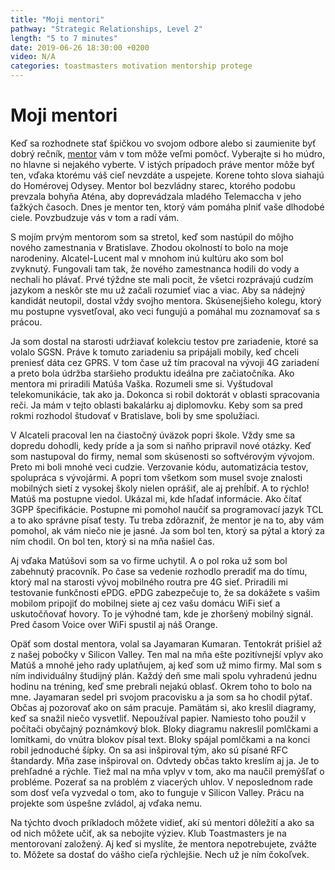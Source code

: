 ```yaml
---
title: "Moji mentori"
pathway: "Strategic Relationships, Level 2"
length: "5 to 7 minutes"
date: 2019-06-26 18:30:00 +0200
video: N/A
categories: toastmasters motivation mentorship protege
---
```


# Moji mentori
Keď sa rozhodnete stať špičkou vo svojom odbore alebo si zaumienite byť dobrý rečník, [mentor][mentor] vám v tom môže veľmi pomôcť. Vyberajte si ho múdro, no hlavne si nejakého vyberte. V istých prípadoch práve mentor môže byť ten, vďaka ktorému váš cieľ nevzdáte a uspejete. Korene tohto slova siahajú do Homérovej Odysey. Mentor bol bezvládny starec, ktorého podobu prevzala bohyňa Aténa, aby doprevádzala mladého Telemaccha v jeho ťažkých časoch. Dnes je mentor ten, ktorý vám pomáha plniť vaše dlhodobé ciele. Povzbudzuje vás v tom a radí vám.

S mojím prvým mentorom som sa stretol, keď som nastúpil do môjho nového zamestnania v Bratislave. Zhodou okolností to bolo na moje narodeniny. Alcatel-Lucent mal v mnohom inú kultúru ako som bol zvyknutý. Fungovali tam tak, že nového zamestnanca hodili do vody a nechali ho plávať. Prvé týždne ste mali pocit, že všetci rozprávajú cudzím jazykom a neskôr ste mu už začali rozumieť viac a viac. Aby sa nádejný kandidát neutopil, dostal vždy svojho mentora. Skúsenejšieho kolegu, ktorý mu postupne vysvetľoval, ako veci fungujú a pomáhal mu zoznamovať sa s prácou.

Ja som dostal na starosti udržiavať kolekciu testov pre zariadenie, ktoré sa volalo SGSN. Práve k tomuto zariadeniu sa pripájali mobily, keď chceli preniesť dáta cez GPRS. V tom čase už tím pracoval na vývoji 4G zariadení a preto bola údržba staršieho produktu ideálna pre začiatočníka. Ako mentora mi priradili Matúša Vaška. Rozumeli sme si. Vyštudoval telekomunikácie, tak ako ja. Dokonca si robil doktorát v oblasti spracovania reči. Ja mám v tejto oblasti bakalárku aj diplomovku. Keby som sa pred rokmi rozhodol študovať v Bratislave, boli by sme spolužiaci.

V Alcateli pracoval len na čiastočný úväzok popri škole. Vždy sme sa dopredu dohodli, kedy príde a ja som si naňho pripravil nové otázky. Keď som nastupoval do firmy, nemal som skúsenosti so softvérovým vývojom. Preto mi boli mnohé veci cudzie. Verzovanie kódu, automatizácia testov, spolupráca s vývojármi. A popri tom všetkom som musel svoje znalosti mobilných sietí z vysokej školy nielen oprášiť, ale aj prehĺbiť. A to rýchlo! Matúš ma postupne viedol. Ukázal mi, kde hľadať informácie. Ako čítať 3GPP špecifikácie. Postupne mi pomohol naučiť sa programovací jazyk TCL a to ako správne písať testy. Tu treba zdôrazniť, že mentor je na to, aby vám pomohol, ak vám niečo nie je jasné. Ja som bol ten, ktorý sa pýtal a ktorý za ním chodil. On bol ten, ktorý si na mňa našiel čas.

Aj vďaka Matúšovi som sa vo firme uchytil. A o pol roka už som bol zabehnutý pracovník. Po čase sa vedenie rozhodlo preradiť ma do tímu, ktorý mal na starosti vývoj mobilného routra pre 4G sieť. Priradili mi testovanie funkčnosti ePDG. ePDG zabezpečuje to, že sa dokážete s vašim mobilom pripojiť do mobilnej siete aj cez vašu domácu WiFi sieť a uskutočňovať hovory. To je výhodné tam, kde je zhoršený mobilný signál. Pred časom Voice over WiFi spustil aj náš Orange.

Opäť som dostal mentora, volal sa Jayamaran Kumaran. Tentokrát prišiel až z našej pobočky v Silicon Valley. Ten mal na mňa ešte pozitívnejší vplyv ako Matúš a mnohé jeho rady uplatňujem, aj keď som už mimo firmy. Mal som s ním individuálny študijný plán. Každý deň sme mali spolu vyhradenú jednu hodinu na tréning, keď sme prebrali nejakú oblasť. Okrem toho to bolo na mne. Jayamaran sedel pri svojom pracovisku a ja som sa ho chodil pýtať. Občas aj pozorovať ako on sám pracuje. Pamätám si, ako kreslil diagramy, keď sa snažil niečo vysvetliť. Nepoužíval papier. Namiesto toho použil v počítači obyčajný poznámkový blok. Bloky diagramu nakreslil pomlčkami a lomítkami, do vnútra blokov písal text. Bloky spájal pomlčkami a na konci robil jednoduché šípky. On sa asi inšpiroval tým, ako sú písané RFC štandardy. Mňa zase inšpiroval on. Odvtedy občas takto kreslím aj ja. Je to prehľadné a rýchle. Tiež mal na mňa vplyv v tom, ako ma naučil premýšľať o probléme. Pozerať sa na problém z viacerých uhlov. V neposlednom rade som dosť veľa vyzvedal o tom, ako to funguje v Silicon Valley. Prácu na projekte som úspešne zvládol, aj vďaka nemu.

Na týchto dvoch príkladoch môžete vidieť, akí sú mentori dôležití a ako sa od nich môžete učiť, ak sa nebojíte výziev. Klub Toastmasters je na mentorovaní založený. Aj keď si myslíte, že mentora nepotrebujete, zvážte to. Môžete sa dostať do vášho cieľa rýchlejšie. Nech už je ním čokoľvek.


[//]: # (Used references)
[mentor]: https://en.wikipedia.org/wiki/Mentorship